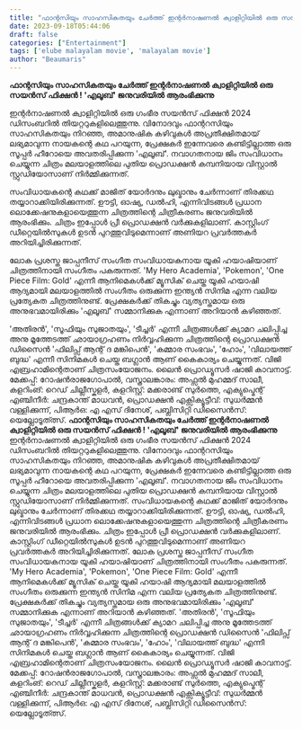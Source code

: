```yaml
---
title: "ഫാന്റസിയും സാഹസികതയും ചേർത്ത് ഇന്റർനാഷണൽ ക്വാളിറ്റിയിൽ ഒരു സയൻസ് ഫിക്ഷൻ - 'എലൂബ്'"
date: 2023-09-18T05:44:06
draft: false
categories: ["Entertainment"]
tags: ['elube malayalam movie', 'malayalam movie']
author: "Beaumaris"
---
```


<strong>ഫാന്റസിയും സാഹസികതയും ചേർത്ത് ഇന്റർനാഷണൽ ക്വാളിറ്റിയിൽ ഒരു സയൻസ് ഫിക്ഷൻ ! 'എലൂബ്' ജനുവരിയിൽ ആരംഭിക്കുന്നു</strong>

ഇന്റർനാഷണൽ ക്വാളിറ്റിയിൽ ഒരു ഗംഭീര സയൻസ് ഫിക്ഷൻ 2024 ഡിസംബറിൽ തിയറ്ററുകളിലെത്തുന്നു. വിനോദവും ഫാന്ററസിയും സാഹസികതയും നിറഞ്ഞ, അമാനുഷിക കഴിവുകൾ അപ്രതീക്ഷിതമായ് ലഭ്യമാവുന്ന നായകന്റെ കഥ പറയുന്ന, പ്രേക്ഷകർ ഇന്നേവരെ കണ്ടിട്ടില്ലാത്ത ഒരു സൂപ്പർ ഹീറോയെ അവതരിപ്പിക്കുന്ന 'എലൂബ്'. നവാഗതനായ ജിം സംവിധാനം ചെയ്യുന്ന ചിത്രം മലയാളത്തിലെ പുതിയ പ്രൊഡക്ഷൻ കമ്പനിയായ വിസ്റ്റാൽ സ്റ്റുഡിയോസാണ് നിർമ്മിക്കുന്നത്.

സംവിധായകന്റെ കഥക്ക് മാജിത് യോർദനും ലുഖ്മാനും ചേർന്നാണ് തിരക്കഥ തയ്യാറാക്കിയിരിക്കുന്നത്. ഊട്ടി, ഓഷ്യ, ഡൽഹി, എന്നിവിടങ്ങൾ പ്രധാന ലൊക്കേഷനുകളായെത്തുന്ന ചിത്രത്തിന്റെ ചിത്രീകരണം ജനുവരിയിൽ ആരംഭിക്കും. ചിത്രം ഇപ്പോൾ പ്രീ പ്രൊഡക്ഷൻ വർക്കുകളിലാണ്. കാസ്റ്റിംഗ് ഡീറ്റെയിൽസുകൾ ഉടൻ പുറത്തുവിടുമെന്നാണ് അണിയറ പ്രവർത്തകർ അറിയിച്ചിരിക്കുന്നത്.

ലോക പ്രശസ്ത ജാപ്പനീസ് സംഗീത സംവിധായകനായ യൂകി ഹയാഷിയാണ് ചിത്രത്തിനായി സംഗീതം പകരുന്നത്. 'My Hero Academia', 'Pokemon', 'One Piece Film: Gold' എന്നീ ആനിമെകൾക്ക് മ്യൂസിക് ചെയ്ത യൂകി ഹയാഷി ആദ്യമായി മലയാളത്തിൽ സംഗീതം ഒരുക്കുന്ന ഇന്ത്യൻ സിനിമ എന്ന വലിയ പ്രത്യേകത ചിത്രത്തിനുണ്ട്. പ്രേക്ഷകർക്ക് തികച്ചും വ്യത്യസ്തമായ ഒരു അനുഭവമായിരിക്കും 'എലൂബ്' സമ്മാനിക്കുക എന്നാണ് അറിയാൻ കഴിഞ്ഞത്.

'അതിരൻ', 'സൂഫിയും സുജാതയും', 'ടീച്ചർ' എന്നീ ചിത്രങ്ങൾക്ക് ക്യാമറ ചലിപ്പിച്ച അനു മൂത്തേടത്ത് ഛായാഗ്രഹണം നിർവ്വഹിക്കുന്ന ചിത്രത്തിന്റെ പ്രൊഡക്ഷൻ ഡിസൈൻ 'ഫിലിപ്സ് ആന്റ് ദ മങ്കിപെൻ', 'കമ്മാര സംഭവം', 'ഹോം', 'വിലായത്ത് ബുദ്ധ' എന്നീ സിനിമകൾ ചെയ്ത ബഗ്ലാൻ ആണ് കൈകാര്യം ചെയ്യുന്നത്. വിജി എബ്രഹാമിന്റെതാണ് ചിത്രസംയോജനം. ലൈൻ പ്രൊഡ്യൂസർ ഷാജി കാവനാട്ട്. മേക്കപ്പ്: റോഷൻരാജഗോപാൽ, വസ്ത്രാലങ്കാരം: അഫ്സൽ മുഹമ്മദ് സാലീ, കളറിംങ്: റെഡ് ചില്ലീസ്കളർ, കളറിസ്റ്റ്: മക്കരാണ്ട് സുർത്തെ, എക്യുപ്മെന്റ് എഞ്ചിനീർ: ചന്ദ്രകാന്ത് മാധവൻ, പ്രൊഡക്ഷൻ എക്സിക്യൂട്ടീവ്: സുധർമ്മൻ വള്ളിക്കുന്ന്, പിആർഒ: എ എസ് ദിനേശ്, പബ്ലിസിറ്റി ഡിസൈൻസ്: യെല്ലോടൂത്ത്സ്.
**ഫാന്റസിയും സാഹസികതയും ചേർത്ത് ഇന്റർനാഷണൽ ക്വാളിറ്റിയിൽ ഒരു സയൻസ് ഫിക്ഷൻ ! 'എലൂബ്' ജനുവരിയിൽ ആരംഭിക്കുന്നു** ഇന്റർനാഷണൽ ക്വാളിറ്റിയിൽ ഒരു ഗംഭീര സയൻസ് ഫിക്ഷൻ 2024 ഡിസംബറിൽ തിയറ്ററുകളിലെത്തുന്നു. വിനോദവും ഫാന്ററസിയും സാഹസികതയും നിറഞ്ഞ, അമാനുഷിക കഴിവുകൾ അപ്രതീക്ഷിതമായ് ലഭ്യമാവുന്ന നായകന്റെ കഥ പറയുന്ന, പ്രേക്ഷകർ ഇന്നേവരെ കണ്ടിട്ടില്ലാത്ത ഒരു സൂപ്പർ ഹീറോയെ അവതരിപ്പിക്കുന്ന 'എലൂബ്'. നവാഗതനായ ജിം സംവിധാനം ചെയ്യുന്ന ചിത്രം മലയാളത്തിലെ പുതിയ പ്രൊഡക്ഷൻ കമ്പനിയായ വിസ്റ്റാൽ സ്റ്റുഡിയോസാണ് നിർമ്മിക്കുന്നത്. സംവിധായകന്റെ കഥക്ക് മാജിത് യോർദനും ലുഖ്മാനും ചേർന്നാണ് തിരക്കഥ തയ്യാറാക്കിയിരിക്കുന്നത്. ഊട്ടി, ഓഷ്യ, ഡൽഹി, എന്നിവിടങ്ങൾ പ്രധാന ലൊക്കേഷനുകളായെത്തുന്ന ചിത്രത്തിന്റെ ചിത്രീകരണം ജനുവരിയിൽ ആരംഭിക്കും. ചിത്രം ഇപ്പോൾ പ്രീ പ്രൊഡക്ഷൻ വർക്കുകളിലാണ്. കാസ്റ്റിംഗ് ഡീറ്റെയിൽസുകൾ ഉടൻ പുറത്തുവിടുമെന്നാണ് അണിയറ പ്രവർത്തകർ അറിയിച്ചിരിക്കുന്നത്. ലോക പ്രശസ്ത ജാപ്പനീസ് സംഗീത സംവിധായകനായ യൂകി ഹയാഷിയാണ് ചിത്രത്തിനായി സംഗീതം പകരുന്നത്. 'My Hero Academia', 'Pokemon', 'One Piece Film: Gold' എന്നീ ആനിമെകൾക്ക് മ്യൂസിക് ചെയ്ത യൂകി ഹയാഷി ആദ്യമായി മലയാളത്തിൽ സംഗീതം ഒരുക്കുന്ന ഇന്ത്യൻ സിനിമ എന്ന വലിയ പ്രത്യേകത ചിത്രത്തിനുണ്ട്. പ്രേക്ഷകർക്ക് തികച്ചും വ്യത്യസ്തമായ ഒരു അനുഭവമായിരിക്കും 'എലൂബ്' സമ്മാനിക്കുക എന്നാണ് അറിയാൻ കഴിഞ്ഞത്. 'അതിരൻ', 'സൂഫിയും സുജാതയും', 'ടീച്ചർ' എന്നീ ചിത്രങ്ങൾക്ക് ക്യാമറ ചലിപ്പിച്ച അനു മൂത്തേടത്ത് ഛായാഗ്രഹണം നിർവ്വഹിക്കുന്ന ചിത്രത്തിന്റെ പ്രൊഡക്ഷൻ ഡിസൈൻ 'ഫിലിപ്സ് ആന്റ് ദ മങ്കിപെൻ', 'കമ്മാര സംഭവം', 'ഹോം', 'വിലായത്ത് ബുദ്ധ' എന്നീ സിനിമകൾ ചെയ്ത ബഗ്ലാൻ ആണ് കൈകാര്യം ചെയ്യുന്നത്. വിജി എബ്രഹാമിന്റെതാണ് ചിത്രസംയോജനം. ലൈൻ പ്രൊഡ്യൂസർ ഷാജി കാവനാട്ട്. മേക്കപ്പ്: റോഷൻരാജഗോപാൽ, വസ്ത്രാലങ്കാരം: അഫ്സൽ മുഹമ്മദ് സാലീ, കളറിംങ്: റെഡ് ചില്ലീസ്കളർ, കളറിസ്റ്റ്: മക്കരാണ്ട് സുർത്തെ, എക്യുപ്മെന്റ് എഞ്ചിനീർ: ചന്ദ്രകാന്ത് മാധവൻ, പ്രൊഡക്ഷൻ എക്സിക്യൂട്ടീവ്: സുധർമ്മൻ വള്ളിക്കുന്ന്, പിആർഒ: എ എസ് ദിനേശ്, പബ്ലിസിറ്റി ഡിസൈൻസ്: യെല്ലോടൂത്ത്സ്.
